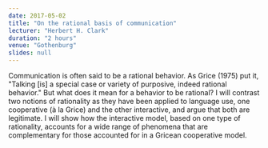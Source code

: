 ```yaml
---
date: 2017-05-02
title: "On the rational basis of communication"
lecturer: "Herbert H. Clark"
duration: "2 hours"
venue: "Gothenburg"
slides: null
---
```


Communication is often said to be a rational behavior. As Grice (1975) put it, "Talking [is] a special case or variety of purposive, indeed rational behavior." But what does it mean for a behavior to be rational? I will contrast two notions of rationality as they have been applied to language use, one cooperative (à la Grice) and the other interactive, and argue that both are legitimate. I will show how the interactive model, based on one type of rationality, accounts for a wide range of phenomena that are complementary for those accounted for in a Gricean cooperative model. 




